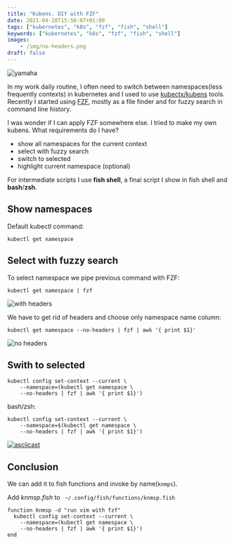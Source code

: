 ```yaml
---
title: "Kubens. DIY with FZF"
date: 2021-04-28T15:56:07+01:00
tags: ["kubernetes", "k8s", "fzf", "fish", "shell"]
keywords: ["kubernetes", "k8s", "fzf", "fish", "shell"]
images:
    - /img/no-headers.png
draft: false 
---
```

![yamaha](/img/yamaha.jpg)


In my work daily routine, I often need to switch between namespaces(less frequently contexts) in kubernetes and I used to use [kubectx/kubens](https://github.com/ahmetb/kubectx) tools. Recently I started using [FZF](https://github.com/junegunn/fzf), mostly as a file finder and for fuzzy search in command line history.

I was wonder if I can apply FZF somewhere else. I tried to make my own kubens. What requirements do I have?
- show all namespaces for the current context
- select with fuzzy search
- switch to selected
- highlight current namespace (optional) 

For intermediate scripts I use **fish shell**, a final script I show in fish shell and **bash**/**zsh**.

## Show namespaces
Default kubectl command:
```
kubectl get namespace
```

## Select with fuzzy search
To select namespace we pipe previous command with FZF:
```
kubectl get namespace | fzf
```

![with headers](/img/with-headers.png)

We have to get rid of headers and choose only namespace name column:
```
kubectl get namespace --no-headers | fzf | awk '{ print $1}'
```

![no headers](/img/no-headers.png)

## Swith to selected
```
kubectl config set-context --current \
	--namespace=(kubectl get namespace \
	--no-headers | fzf | awk '{ print $1}')
```

bash/zsh:

```
kubectl config set-context --current \ 
	--namespace=$(kubectl get namespace \
	--no-headers | fzf | awk '{ print $1}') 
```
[![asciicast](https://asciinema.org/a/410471.svg)](https://asciinema.org/a/410471)

## Conclusion

We can add it to fish functions and invoke by name(`knmps`).

Add _knmsp.fish_ to ` ~/.config/fish/functions/knmsp.fish`
```
function knmsp -d "run vim with fzf"
  kubectl config set-context --current \ 
  	--namespace=(kubectl get namespace \
  	--no-headers | fzf | awk '{ print $1}')
end
```
